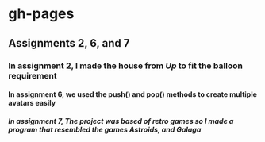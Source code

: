 # **gh-pages**
## Assignments 2, 6, and 7
### In assignment 2, I made the house from _Up_ to fit the balloon requirement
#### In assignment 6, we used the **push()** and **pop()** methods to create multiple avatars easily
##### In assignment 7, The project was based of retro games so I made a program that resembled the games _Astroids,_ and _Galaga_
